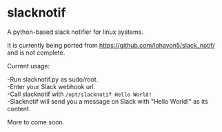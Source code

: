 # slacknotif
A python-based slack notifier for linux systems. 

It is currently being ported from https://github.com/lohayon5/slack_notif/ and is not complete. 

Current usage: 

-Run slacknotif.py as sudo/root.  
-Enter your Slack webhook url.  
-Call slacknotif with ```/opt/slacknotif Hello World!```  
-Slacknotif will send you a message on Slack with "Hello World!" as its content.  

More to come soon.
